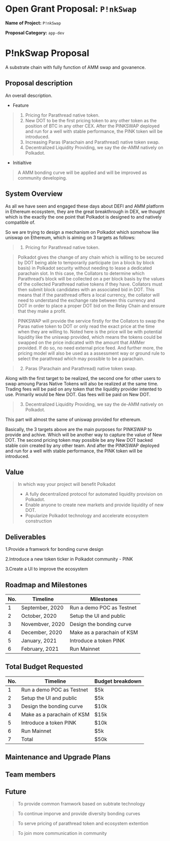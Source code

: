 
# Open Grant Proposal: `P!nkSwap`

**Name of Project:** `P!nkSwap`

**Proposal Category:**  `app-dev`


P!nkSwap Proposal
===================================
A substrate chain with fully function of AMM swap and govanence.
## Proposal description
 An overall description.
 - Feature
>  1. Pricing for Parathread native token.
>  2. New DOT to be the first pricing token to any other token as the position of BTC in any other CEX. 
>  After the PINKSWAP deployed and run for a well with stable performance, the PINK token will be introduced.
>  3. Increasing Paras (Parachain and Parathread) native token swap.
>  4. Decentralized Liquidity Providing, we say the de-AMM natively on Polkadot.
 - Initialtive
>   A AMM bonding curve will be applied and will be improved as community developing. 

## System Overview

As all we have seen and engaged these days about DEFI and AMM platform in Ethereum ecosystem, they are the great breakthrough in DEX, we thought which is the exactly the one point that Polkadot is designed to and natively compatible of.

So we are trying to design a mechanism on Polkadot which somehow like uniswap on Ethereum, which is aiming on 3 targets as follows:

>1)	Pricing for Parathread native token.

>Polkadot gives the change of any chain which is willing to be secured by DOT being able to temporarily participate (on a block by block basis) in Polkadot security without needing to lease a dedicated parachain slot. In this case, the Collators to determine which Parathread’s block will be collected on a per block basis by the values of the collected Parathread native tokens if they have.
Collators must then submit block candidates with an associated bid in DOT. This means that if the parathread offers a local currency, the collator will need to understand the exchange rate between this currency and DOT in order to place a proper DOT bid on the Relay Chain and ensure that they make a profit.

>PINKSWAP will provide the service firstly for the Collators to swap the Paras native token to DOT or only read the exact price at the time when they are willing to. Noted here is the price will be with potential liquidity like the uniswap provided, which means the tokens could be swapped on the price indicated with the amount that AMMer provided. If do so, no need external price feed.
And further more, the pricing model will also be used as a assessment way or ground rule to select the parathread which may possible to be a parachain.

>2)	Paras (Parachain and Parathread) native token swap.

Along with the first target to be realized, the second one for other users to swap amoung Paras Native Tokens will also be realized at the same time. Trading fees will be paid on any token that the liquidity provider intented to use. Primarily would be New DOT. Gas fees will be paid on New DOT.

>3)	Decentralized Liquidity Providing, we say the de-AMM natively on Polkadot.

This part will almost the same of uniswap provided for ethereum.

Basically, the 3 targets above are the main purposes for PINKSWAP to provide and achive. Which will be another way to capture the value of New DOT. The second pricing token may possible be any New DOT backed stable coin created by any other team. And after the PINKSWAP deployed and run for a well with stable performance, the PINK token will be introduced. 
 
## Value
> In which way your project will benefit Polkadot
> - A fully decentralized protocol for automated liquidity provision on Polkadot.
> - Enable anyone to create new markets and provide liquidity of new DOT.
> - Popularize Polkadot technology and accelerate ecosystem construction

## Deliverables

1.Provide a framwork for bonding curve design

2.Introduce a new token ticker in Polkadot community - PINK

3.Create a UI to improve  the ecosystem

## Roadmap and Milestones

| No. | Timeline | Milestones |
| --- | --- | --- |
| 1 | September, 2020 |Run a demo POC as Testnet |
| 2 | October, 2020 | Setup the UI and public |
| 3 | Novembver, 2020 | Design the bonding curve |
| 4 | December, 2020 | Make as a parachain of KSM |
| 5 | January, 2021 | Introduce a token PINK |
| 6 | February, 2021 | Run Mainnet |

## Total Budget Requested

| No. | Timeline | Budget breakdown |
| --- | --- | --- |
| 1 | Run a demo POC as Testnet |$5k |
| 2 | Setup the UI and public | $5k |
| 3 | Design the bonding curve | $10k |
| 4 | Make as a parachain of KSM | $15k |
| 5 | Introduce a token PINK | $10k  |
| 6 | Run Mainnet | $5k |
| 7 | Total | $50k |
## Maintenance and Upgrade Plans


## Team members


## Future
> To provide common framwork based on subtrate technology

> To continue imporve and provide diversity bonding curves 

> To serve pricing of parathread token and ecosystem extention

> To join more communication in community






